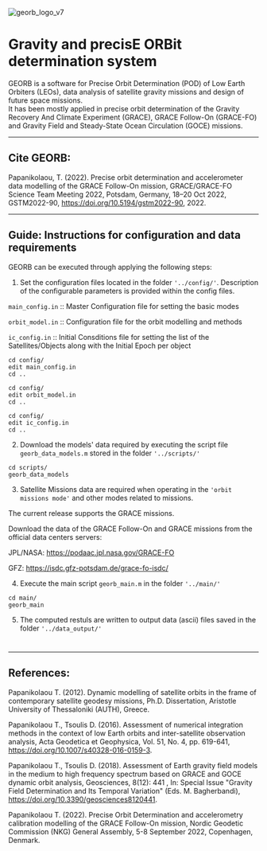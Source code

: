 ![georb_logo_v7](https://user-images.githubusercontent.com/102968112/182955140-320d8bae-7220-4e0c-8c9d-60481c1ce031.png)


# 

# Gravity and precisE ORBit determination system
  
GEORB is a software for Precise Orbit Determination (POD) of Low Earth Orbiters (LEOs), data analysis of satellite gravity missions and design of future space missions. 	
It has been mostly applied in precise orbit determination of the Gravity Recovery And Climate Experiment (GRACE), GRACE Follow-On (GRACE-FO) and Gravity Field and Steady-State Ocean Circulation (GOCE) missions.   


---
## Cite GEORB: 

Papanikolaou, T. (2022). Precise orbit determination and accelerometer data modelling of the GRACE Follow-On mission, GRACE/GRACE-FO Science Team Meeting 2022, Potsdam, Germany, 18–20 Oct 2022, GSTM2022-90, https://doi.org/10.5194/gstm2022-90, 2022.

---
## Guide: Instructions for configuration and data requirements

GEORB can be executed through applying the following steps:

1. Set the configuration files located in the folder `'../config/'`. Description of the configurable parameters is provided within the config files.  

`main_config.in` :: Master Configuration file for setting the basic modes 

`orbit_model.in` :: Configuration file for the orbit modelling and methods

`ic_config.in`   :: Initial Consditions file for setting the list of the Satellites/Objects along with the Initial Epoch per object 

```
cd config/
edit main_config.in
cd ..
```

```
cd config/
edit orbit_model.in
cd ..
```

```
cd config/
edit ic_config.in
cd ..
```

2. Download the models' data required by executing the script file `georb_data_models.m` stored in the folder `'../scripts/'`

```
cd scripts/
georb_data_models
```

3. Satellite Missions data are required when operating in the `'orbit missions mode'` and other modes related to missions. 

The current release supports the GRACE missions.

Download the data of the GRACE Follow-On and GRACE missions from the official data centers servers: 

JPL/NASA: https://podaac.jpl.nasa.gov/GRACE-FO

GFZ: https://isdc.gfz-potsdam.de/grace-fo-isdc/


4. Execute the main script `georb_main.m` in the folder `'../main/'` 

```
cd main/
georb_main
```

5. The computed restuls are written to output data (ascii) files saved in the folder `'../data_output/'`


# 


---
## References:

Papanikolaou T. (2012). Dynamic modelling of satellite orbits in the frame of contemporary satellite geodesy missions, Ph.D. Dissertation, Aristotle University of Thessaloniki (AUTH), Greece.

Papanikolaou T., Tsoulis D. (2016). Assessment of numerical integration methods in the context of low Earth orbits and inter-satellite observation analysis, Acta Geodetica et Geophysica, Vol. 51, No. 4, pp. 619-641, https://doi.org/10.1007/s40328-016-0159-3.

Papanikolaou T., Tsoulis D. (2018). Assessment of Earth gravity field models in the medium to high frequency spectrum based on GRACE and GOCE dynamic orbit analysis, Geosciences, 8(12): 441 , In: Special Issue "Gravity Field Determination and Its Temporal Variation" (Eds. M. Bagherbandi), https://doi.org/10.3390/geosciences8120441.

Papanikolaou T. (2022). Precise Orbit Determination and accelerometry calibration modelling of the GRACE Follow-On mission, Nordic Geodetic Commission (NKG) General Assembly, 5-8 September 2022, Copenhagen, Denmark.
